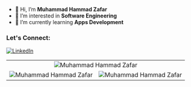 - 👋 Hi, I’m **Muhammad Hammad Zafar**
- 👀 I’m interested in **Software Engineering**
- 🌱 I’m currently learning **Apps Development**

<h3 align="left">Let's Connect:</h3>
<a href="https://www.linkedin.com/in/hzmalix/"><img alt="LinkedIn" src="https://img.shields.io/badge/linkedin-%230077B5.svg?style=for-the-badge&logo=linkedin&logoColor=white"/></a>

<table>
  <tr>
    <td colspan="2" align="center"><img src="https://github-readme-stats.vercel.app/api/top-langs?username=hzmalix&show_icons=true&theme=dark&locale=en&layout=compact" alt="Muhammad Hammad Zafar" /></td>
  </tr>
  <tr>
    <td><img src="https://github-readme-stats.vercel.app/api?username=hzmalix&show_icons=true&theme=dark&locale=en" alt="Muhammad Hammad Zafar" /></td>
    <td><img align="center" src="https://github-readme-streak-stats.herokuapp.com/?user=hzmalix&theme=dark" alt="Muhammad Hammad Zafar" /></td>
  </tr>
</table>
